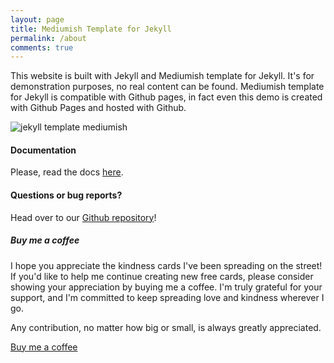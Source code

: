 ```yaml
---
layout: page
title: Mediumish Template for Jekyll
permalink: /about
comments: true
---
```


<div class="row justify-content-between">
<div class="col-md-8 pr-5">

<p>This website is built with Jekyll and Mediumish template for Jekyll. It's for demonstration purposes, no real content can be found. Mediumish template for Jekyll is compatible with Github pages, in fact even this demo is created with Github Pages and hosted with Github.</p>

<p class="mb-5"><img class="shadow-lg" src="{{site.baseurl}}/assets/images/mediumish-jekyll-template.png" alt="jekyll template mediumish" /></p>
<h4>Documentation</h4>

<p>Please, read the docs <a href="https://bootstrapstarter.com/bootstrap-templates/template-mediumish-bootstrap-jekyll/">here</a>.</p>

<h4>Questions or bug reports?</h4>

<p>Head over to our <a href="https://github.com/wowthemesnet/mediumish-theme-jekyll">Github repository</a>!</p>

</div>

<div class="col-md-4">

<div class="sticky-top sticky-top-80">
<h5>Buy me a coffee</h5>

<p class="text">I hope you appreciate the kindness cards I've been spreading on the street! If you'd like to help me continue creating new free cards, please consider showing your appreciation by buying me a coffee. I'm truly grateful for your support, and I'm committed to keep spreading love and kindness wherever I go.
</p>

<p class="text">Any contribution, no matter how big or small, is always greatly appreciated.</p>

<a target="_blank" href="https://bmc.link/irelandmagicwrd" class="btn btn-success">Buy me a coffee</a> 

</div>
</div>
</div>
